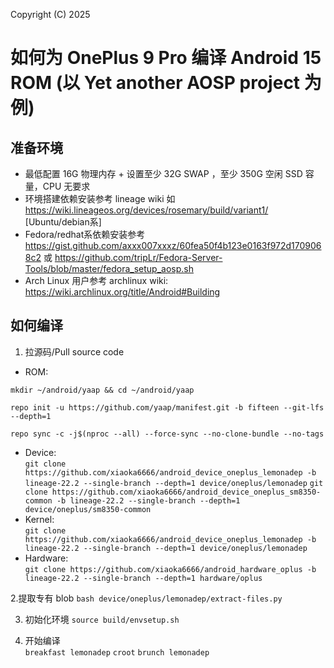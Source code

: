 Copyright (C) 2025
# 如何为 OnePlus 9 Pro 编译 Android 15 ROM (以 Yet another AOSP project 为例)

## 准备环境
- 最低配置 16G 物理内存 + 设置至少 32G SWAP ，至少 350G 空闲 SSD 容量，CPU 无要求
- 环境搭建依赖安装参考 lineage wiki 如 https://wiki.lineageos.org/devices/rosemary/build/variant1/ [Ubuntu/debian系]  
- Fedora/redhat系依赖安装参考 https://gist.github.com/axxx007xxxz/60fea50f4b123e0163f972d1709068c2 或 https://github.com/tripLr/Fedora-Server-Tools/blob/master/fedora_setup_aosp.sh  
- Arch Linux 用户参考 archlinux wiki: https://wiki.archlinux.org/title/Android#Building

## 如何编译
1. 拉源码/Pull source code
- ROM:
```
mkdir ~/android/yaap && cd ~/android/yaap
```
```
repo init -u https://github.com/yaap/manifest.git -b fifteen --git-lfs --depth=1
```
`repo sync -c -j$(nproc --all) --force-sync --no-clone-bundle --no-tags`  
- Device:  
`git clone https://github.com/xiaoka6666/android_device_oneplus_lemonadep -b lineage-22.2 --single-branch --depth=1 device/oneplus/lemonadep`
`git clone https://github.com/xiaoka6666/android_device_oneplus_sm8350-common -b lineage-22.2 --single-branch --depth=1 device/oneplus/sm8350-common`
- Kernel:  
`git clone https://github.com/xiaoka6666/android_device_oneplus_lemonadep -b lineage-22.2 --single-branch --depth=1 device/oneplus/lemonadep`
- Hardware:  
`git clone https://github.com/xiaoka6666/android_hardware_oplus -b lineage-22.2 --single-branch --depth=1 hardware/oplus`

2.提取专有 blob
`bash device/oneplus/lemonadep/extract-files.py`  

3. 初始化环境 
`source build/envsetup.sh`  

4. 开始编译  
`breakfast lemonadep`
`croot`
`brunch lemonadep`
